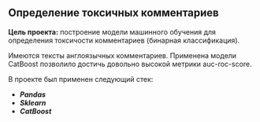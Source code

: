 ## Определение токсичных комментариев

**Цель проекта:** построение модели машинного обучения для определения токсичости комментариев (бинарная классификация).

Имеются тексты англоязычных комментариев. 
Применена модели CatBoost позволило достичь довольно высокой метрики auc-roc-score.

В проекте был применен следующий стек:
* **_Pandas_**
* **_Sklearn_**
* **_CatBoost_**
